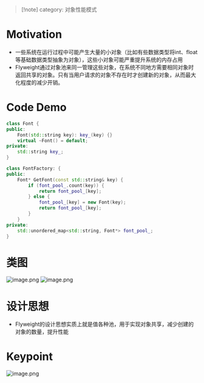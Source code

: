 >[!note]  category: 对象性能模式

# Motivation
* 一些系统在运行过程中可能产生大量的小对象（比如有些数据类型将int、float等基础数据类型抽象为对象），这些小对象可能严重提升系统的内存占用
* Flyweight通过对象池来同一管理这些对象，在系统不同地方需要相同对象时返回共享的对象。只有当用户请求的对象不存在时才创建新的对象，从而最大化程度的减少开销。
# Code Demo
```c++
class Font {
public:
	Font(std::string key): key_(key) {}
	virtual ~Font() = default;
private:
	std::string key_;	
}

class FontFactory: {
public:
	Font* GetFont(const std::string& key) {
		if (font_pool_.count(key)) {
			return font_pool_[key];
		} else {
			font_pool_[key] = new Font(key);
			return font_pool_[key];
		}
	}
private:
	std::unordered_map<std::string, Font*> font_pool_;
}
```
# 类图

![image.png](https://raw.githubusercontent.com/lj970926/image-hosting/master/images/20250112121537.png)
![image.png](https://raw.githubusercontent.com/lj970926/image-hosting/master/images/20250112124957.png)
# 设计思想
* Flyweight的设计思想实质上就是值各种池，用于实现对象共享，减少创建的对象的数量，提升性能
# Keypoint
![image.png](https://raw.githubusercontent.com/lj970926/image-hosting/master/images/20250112125246.png)
